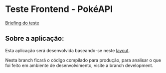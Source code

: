 # Teste Frontend - PokéAPI

[Briefing do teste](https://github.com/fullbar-digital/teste-frontend#readme)

## Sobre a aplicação:

Esta aplicação será desenvolvida baseando-se neste [layout](https://www.figma.com/file/EK5rSqwLgRAPxQdjWHJINT/Teste-Frontend-Pok%C3%A9API?node-id=0%3A1).

Nesta branch ficará o código compilado para produção, para analisar o que foi feito em ambiente de desenvolvimento, visite a branch development.

